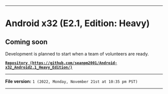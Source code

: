 
***

# Android x32 (E2.1, Edition: Heavy)

## Coming soon

Development is planned to start when a team of volunteers are ready.

**[`Repository (https://github.com/seanpm2001/Android-x32_Android2.1_Heavy_Edition/)`](https://github.com/seanpm2001/Android-x32_Android2.1_Heavy_Edition/)**

***

**File version:** `1 (2022, Monday, November 21st at 10:35 pm PST)`

***
